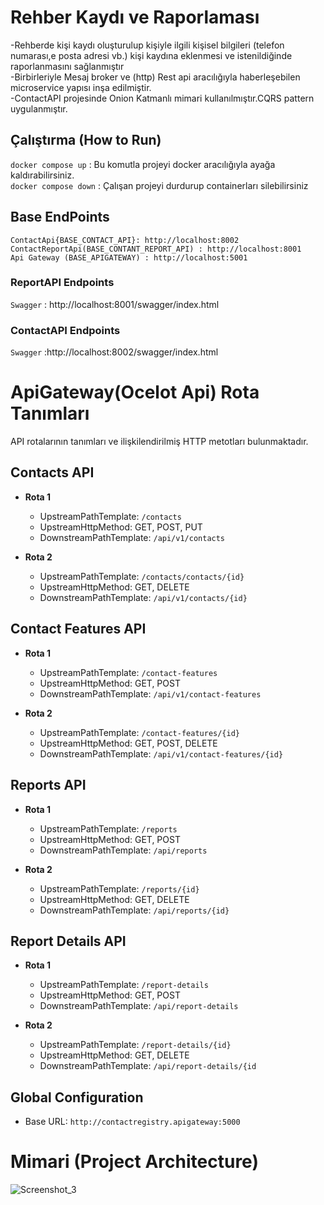 # Rehber Kaydı ve Raporlaması
-Rehberde kişi kaydı oluşturulup kişiyle ilgili kişisel bilgileri (telefon numarası,e posta adresi vb.) kişi kaydına eklenmesi ve istenildiğinde raporlanmasını sağlanmıştır\
-Birbirleriyle Mesaj broker ve (http) Rest api  aracılığıyla haberleşebilen microservice yapısı inşa edilmiştir.\
-ContactAPI projesinde Onion Katmanlı mimari kullanılmıştır.CQRS pattern uygulanmıştır.
## Çalıştırma (How to Run)
`docker compose up` : Bu komutla projeyi docker aracılığıyla ayağa kaldırabilirsiniz.\
`docker compose down` : Çalışan projeyi durdurup containerları silebilirsiniz

## Base EndPoints
`ContactApi{BASE_CONTACT_API}: http://localhost:8002` \
`ContactReportApi(BASE_CONTANT_REPORT_API) : http://localhost:8001`\
`Api Gateway (BASE_APIGATEWAY) : http://localhost:5001`

### ReportAPI Endpoints
`Swagger` : http://localhost:8001/swagger/index.html


### ContactAPI Endpoints
`Swagger` :http://localhost:8002/swagger/index.html

# ApiGateway(Ocelot Api) Rota Tanımları
API rotalarının tanımları ve ilişkilendirilmiş HTTP metotları bulunmaktadır.

## Contacts API

- **Rota 1**
  - UpstreamPathTemplate: `/contacts`
  - UpstreamHttpMethod: GET, POST, PUT
  - DownstreamPathTemplate: `/api/v1/contacts`

- **Rota 2**
  - UpstreamPathTemplate: `/contacts/contacts/{id}`
  - UpstreamHttpMethod: GET, DELETE
  - DownstreamPathTemplate: `/api/v1/contacts/{id}`

## Contact Features API

- **Rota 1**
  - UpstreamPathTemplate: `/contact-features`
  - UpstreamHttpMethod: GET, POST
  - DownstreamPathTemplate: `/api/v1/contact-features`

- **Rota 2**
  - UpstreamPathTemplate: `/contact-features/{id}`
  - UpstreamHttpMethod: GET, POST, DELETE
  - DownstreamPathTemplate: `/api/v1/contact-features/{id}`

## Reports API

- **Rota 1**
  - UpstreamPathTemplate: `/reports`
  - UpstreamHttpMethod: GET, POST
  - DownstreamPathTemplate: `/api/reports`

- **Rota 2**
  - UpstreamPathTemplate: `/reports/{id}`
  - UpstreamHttpMethod: GET, DELETE
  - DownstreamPathTemplate: `/api/reports/{id}`

## Report Details API

- **Rota 1**
  - UpstreamPathTemplate: `/report-details`
  - UpstreamHttpMethod: GET, POST
  - DownstreamPathTemplate: `/api/report-details`

- **Rota 2**
  - UpstreamPathTemplate: `/report-details/{id}`
  - UpstreamHttpMethod: GET, DELETE
  - DownstreamPathTemplate: `/api/report-details/{id`

## Global Configuration

- Base URL: `http://contactregistry.apigateway:5000`


# Mimari (Project Architecture)
![Screenshot_3](https://github.com/adnanarslangiray/ContactRegistry/assets/33246502/95331b9a-89fd-435c-9cd5-b13dc5d92244)




